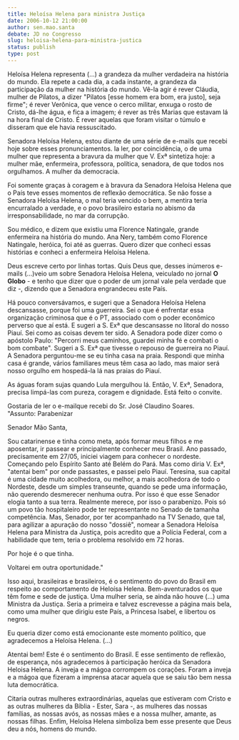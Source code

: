 ```yaml
---
title: Heloísa Helena para ministra Justiça
date: 2006-10-12 21:00:00
author: sen.mao.santa
debate: JD no Congresso
slug: heloisa-helena-para-ministra-justica
status: publish 
type: post
---
```


Heloísa
Helena representa (...) a grandeza da mulher
verdadeira na história do mundo. Ela repete a cada dia, a cada instante, a
grandeza da participação da mulher na história do mundo. Vê-la agir é rever
Cláudia, mulher de Pilatos, a dizer "Pilatos [esse homem era bom, era justo],
seja firme"; é rever Verônica, que vence o cerco militar, enxuga o rosto de
Cristo, dá-lhe água, e fica a imagem; é rever as três Marias que estavam lá na
hora final de Cristo. É rever aquelas que foram visitar o túmulo e disseram que
ele havia ressuscitado.  


Senadora Heloísa Helena, estou diante de uma série de e-mails que recebi hoje
sobre esses pronunciamentos. Ia ler, por coincidência, o de uma mulher que
representa a bravura da mulher que V. Exª sintetiza hoje: a mulher mãe,
enfermeira, professora, política, senadora, de que todos nos orgulhamos. A
mulher da democracia.  

Foi somente graças à coragem e à bravura da Senadora Heloísa Helena que o País
teve esses momentos de reflexão democrática. Se não fosse a Senadora Heloísa
Helena, o mal teria vencido o bem, a mentira teria encurralado a verdade, e o
povo brasileiro estaria no abismo da irresponsabilidade, no mar da corrupção.  

Sou médico, e dizem que existiu uma Florence Natingale, grande enfermeira na
história do mundo. Ana Nery, também como Florence Natingale, heróica, foi até
as guerras. Quero dizer que conheci essas histórias e conheci a enfermeira
Heloísa Helena.  

Deus escreve certo por linhas tortas. Quis Deus que, desses inúmeros e-mails (...)veio um sobre Senadora Heloísa Helena,
veiculado no jornal **O Globo** - e tenho que dizer que o poder de um jornal
vale pela verdade que diz -, dizendo que a Senadora engrandeceu este País.  

Há pouco conversávamos, e sugeri que a Senadora Heloísa Helena descansasse,
porque foi uma guerreira. Sei o que é enfrentar essa organização criminosa que
é o PT, associado com o poder econômico perverso que aí está. E sugeri a S. Exª
que descansasse no litoral do nosso Piauí. Sei como as coisas devem ter sido. A
Senadora pode dizer como o apóstolo Paulo: "Percorri meus caminhos, guardei
minha fé e combati o bom combate". Sugeri a S. Exª que tivesse o repouso de
guerreira no Piauí. A Senadora perguntou-me se eu tinha casa na praia. Respondi
que minha casa é grande, vários familiares meus têm casa ao lado, mas maior
será nosso orgulho em hospedá-la lá nas praias do Piauí.  

As águas foram sujas quando Lula mergulhou lá. Então, V. Exª, Senadora, precisa
limpá-las com pureza, coragem e dignidade. Está feito o convite.  

Gostaria de ler o e-mailque recebi do Sr. José Claudino Soares.  
"Assunto: Parabenizar  

Senador Mão Santa,   

Sou catarinense e tinha como meta, após formar meus filhos e me aposentar, ir
passear e principalmente conhecer meu Brasil. Ano passado, precisamente em
27/05, iniciei viagem para conhecer o nordeste. Começando pelo Espírito Santo
até Belém do Pará. Mas como diria V. Exª, "atentai bem" por onde passastes, e
passei pelo Piauí. Teresina, sua capital é uma cidade muito acolhedora, ou
melhor, a mais acolhedora de todo o Nordeste, desde um simples transeunte,
quando se pede uma informação, não querendo desmerecer nenhuma outra. Por isso
é que esse Senador elogia tanto a sua terra. Realmente merece, por isso o
parabenizo. Pois só um povo tão hospitaleiro pode ter representante no Senado
de tamanha competência. Mas, Senador, por ter acompanhado na TV Senado, que
tal, para agilizar a apuração do nosso "dossiê", nomear a Senadora Heloísa
Helena para Ministra da Justiça, pois acredito que a Polícia Federal, com a
habilidade que tem, teria o problema resolvido em 72 horas.  

Por hoje é o que tinha.  

Voltarei em outra oportunidade." 


Isso aqui, brasileiras
e brasileiros, é o sentimento do povo do Brasil em respeito ao comportamento de
Heloísa Helena. Bem-aventurados os que têm fome e sede de justiça. Uma mulher
seria, se ainda não houve (...) uma Ministra da Justiça.
Seria a primeira e talvez escrevesse a página mais bela, como uma mulher que
dirigiu este País, a Princesa Isabel, e libertou os negros.  

Eu queria dizer como está emocionante este momento político, que agradecemos a
Heloísa Helena. (...) 


Atentai bem! Este é o
sentimento do Brasil. E esse sentimento de reflexão, de esperança, nós
agradecemos à participação heróica da Senadora Heloisa Helena. A inveja e a
mágoa corrompem os corações. Foram a inveja e a mágoa que fizeram a imprensa
atacar aquela que se saiu tão bem nessa luta democrática.  

Citaria outras mulheres extraordinárias, aquelas que estiveram com Cristo e as
outras mulheres da Bíblia - Ester, Sara -, as mulheres das nossas famílias, as
nossas avós, as nossas mães e a nossa mulher, amante, as nossas filhas. Enfim,
Heloísa Helena simboliza bem esse presente que Deus deu a nós, homens do mundo.



